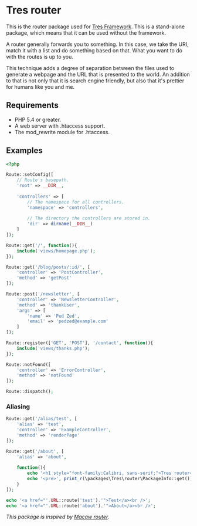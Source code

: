 Tres router
===========

This is the router package used for [Tres Framework](https://github.com/tres-framework/Tres). 
This is a stand-alone package, which means that it can be used without the framework.

A router generally forwards you to something. In this case, we take the URI, match it with a 
list and do something based on that. What you want to do with the routes is up to you.

This technique adds a degree of separation between the files used to generate a webpage and the 
URL that is presented to the world. An addition to that is not only that it is search engine friendly,
but also that it's prettier for humans like you and me.

## Requirements
- PHP 5.4 or greater.
- A web server with .htaccess support.
- The mod_rewrite module for .htaccess.

## Examples
```php
<?php

Route::setConfig([
    // Route's basepath.
    'root' => __DIR__,
    
    'controllers' => [
        // The namespace for all controllers.
        'namespace' => 'controllers',
        
        // The directory the controllers are stored in.
        'dir' => dirname(__DIR__)
    ]
]);

Route::get('/', function(){
    include('views/homepage.php');
});

Route::get('/blog/posts/:id/', [
    'controller' => 'PostController',
    'method' => 'getPost'
]);

Route::post('/newsletter', [
    'controller' => 'NewsletterController',
    'method' => 'thankUser',
    'args' => [
        'name' => 'Ped Zed',
        'email' => 'pedzed@example.com'
    ]
]);

Route::register(['GET', 'POST'], '/contact', function(){
    include('views/thanks.php');
});

Route::notFound([
    'controller' => 'ErrorController',
    'method' => 'notFound'
]);

Route::dispatch();
```
### Aliasing
```php
Route::get('/alias/test', [
    'alias' => 'test',
    'controller' => 'ExampleController',
    'method' => 'renderPage'
]);

Route::get('/about', [
    'alias' => 'about',
    
    function(){
        echo '<h1 style="font-family:Calibri, sans-serif;">Tres router</h1>';
        echo '<pre>', print_r(\packages\Tres\router\PackageInfo::get()), '</pre>';
    }
]);

echo '<a href="'.URL::route('test').'">Test</a><br />';
echo '<a href="'.URL::route('about').'">About</a><br />';
```

*This package is inspired by [Macaw router](https://github.com/NoahBuscher/Macaw).*
